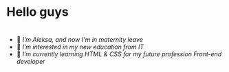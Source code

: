 # Hello guys <h1>
- 👋 *I’m Aleksa, and now I'm in maternity leave*
- 👀 *I’m interested in my new education from IT*
- 🌱 *I’m currently learning HTML & CSS for my future profession Front-end developer*



